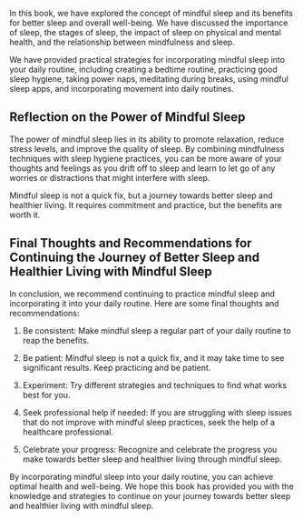
In this book, we have explored the concept of mindful sleep and its benefits for better sleep and overall well-being. We have discussed the importance of sleep, the stages of sleep, the impact of sleep on physical and mental health, and the relationship between mindfulness and sleep.

We have provided practical strategies for incorporating mindful sleep into your daily routine, including creating a bedtime routine, practicing good sleep hygiene, taking power naps, meditating during breaks, using mindful sleep apps, and incorporating movement into daily routines.

Reflection on the Power of Mindful Sleep
----------------------------------------

The power of mindful sleep lies in its ability to promote relaxation, reduce stress levels, and improve the quality of sleep. By combining mindfulness techniques with sleep hygiene practices, you can be more aware of your thoughts and feelings as you drift off to sleep and learn to let go of any worries or distractions that might interfere with sleep.

Mindful sleep is not a quick fix, but a journey towards better sleep and healthier living. It requires commitment and practice, but the benefits are worth it.

Final Thoughts and Recommendations for Continuing the Journey of Better Sleep and Healthier Living with Mindful Sleep
---------------------------------------------------------------------------------------------------------------------

In conclusion, we recommend continuing to practice mindful sleep and incorporating it into your daily routine. Here are some final thoughts and recommendations:

1. Be consistent: Make mindful sleep a regular part of your daily routine to reap the benefits.

2. Be patient: Mindful sleep is not a quick fix, and it may take time to see significant results. Keep practicing and be patient.

3. Experiment: Try different strategies and techniques to find what works best for you.

4. Seek professional help if needed: If you are struggling with sleep issues that do not improve with mindful sleep practices, seek the help of a healthcare professional.

5. Celebrate your progress: Recognize and celebrate the progress you make towards better sleep and healthier living through mindful sleep.

By incorporating mindful sleep into your daily routine, you can achieve optimal health and well-being. We hope this book has provided you with the knowledge and strategies to continue on your journey towards better sleep and healthier living with mindful sleep.
